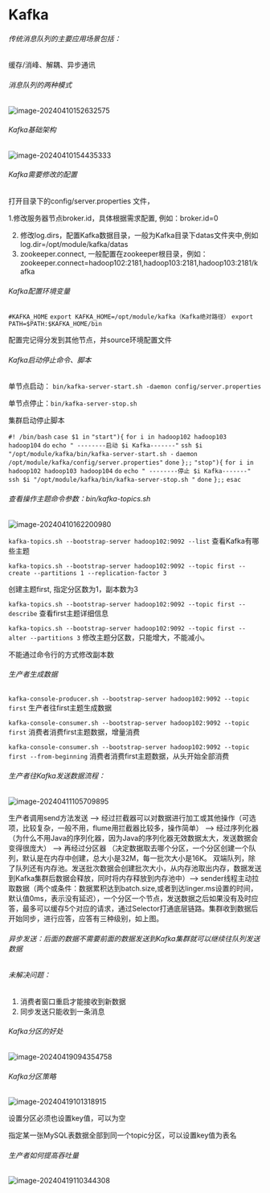 # Kafka

###### 传统消息队列的主要应用场景包括：

缓存/消峰、解耦、异步通讯

###### 消息队列的两种模式

![image-20240410152632575](C:\Users\wxguo\AppData\Roaming\Typora\typora-user-images\image-20240410152632575.png)

###### Kafka基础架构

![image-20240410154435333](C:\Users\wxguo\AppData\Roaming\Typora\typora-user-images\image-20240410154435333.png)

###### Kafka需要修改的配置

打开目录下的config/server.properties  文件，

1.修改服务器节点broker.id，具体根据需求配置, 例如：broker.id=0

2. 修改log.dirs，配置Kafka数据目录，一般为Kafka目录下datas文件夹中,例如log.dir=/opt/module/kafka/datas
3. zookeeper.connect, 一般配置在zookeeper根目录，例如：zookeeper.connect=hadoop102:2181,hadoop103:2181,hadoop103:2181/kafka

###### Kafka配置环境变量

`#KAFKA_HOME`
`export KAFKA_HOME=/opt/module/kafka（Kafka绝对路径）`
`export PATH=$PATH:$KAFKA_HOME/bin`

配置完记得分发到其他节点，并source环境配置文件

###### Kafka启动停止命令、脚本

单节点启动： `bin/kafka-server-start.sh -daemon config/server.properties`

单节点停止：`bin/kafka-server-stop.sh`

集群启动停止脚本

`#! /bin/bash`
`case $1 in`
`"start"){`
 `for i in hadoop102 hadoop103 hadoop104`
 `do`
 `echo " --------启动 $i Kafka-------"`
 `ssh $i "/opt/module/kafka/bin/kafka-server-start.sh -`
`daemon /opt/module/kafka/config/server.properties"`
 `done`
`};;`
`"stop"){`
 `for i in hadoop102 hadoop103 hadoop104`
 `do`
 `echo " --------停止 $i Kafka-------"`
 `ssh $i "/opt/module/kafka/bin/kafka-server-stop.sh "`
 `done`
`};;`
`esac`

###### 查看操作主题命令参数：bin/kafka-topics.sh

![image-20240410162200980](C:\Users\wxguo\AppData\Roaming\Typora\typora-user-images\image-20240410162200980.png)

`kafka-topics.sh --bootstrap-server hadoop102:9092 --list`		查看Kafka有哪些主题

`kafka-topics.sh --bootstrap-server hadoop102:9092 --topic first --create --partitions 1 --replication-factor 3`

创建主题first, 指定分区数为1，副本数为3

`kafka-topics.sh --bootstrap-server hadoop102:9092 --topic first --describe`   查看first主题详细信息

`kafka-topics.sh --bootstrap-server hadoop102:9092 --topic first --alter --partitions 3`  修改主题分区数，只能增大，不能减小。

不能通过命令行的方式修改副本数

###### 生产者生成数据

`kafka-console-producer.sh --bootstrap-server hadoop102:9092 --topic first`   生产者往first主题生成数据

`kafka-console-consumer.sh --bootstrap-server hadoop102:9092 --topic first`  消费者消费first主题数据，增量消费

`kafka-console-consumer.sh --bootstrap-server hadoop102:9092 --topic first --from-beginning`   消费者消费first主题数据，从头开始全部消费

###### 生产者往Kafka发送数据流程：

![image-20240411105709895](C:\Users\wxguo\AppData\Roaming\Typora\typora-user-images\image-20240411105709895.png)

生产者调用send方法发送 --> 经过拦截器可以对数据进行加工或其他操作（可选项，比较复杂，一般不用，flume用拦截器比较多，操作简单）  -->  经过序列化器（为什么不用Java的序列化器，因为Java的序列化器无效数据太大，发送数据会变得很庞大）  -->  再经过分区器 （决定数据取去哪个分区，一个分区创建一个队列，默认是在内存中创建，总大小是32M，每一批次大小是16K。 双端队列，除了队列还有内存池。发送批次数据会创建批次大小，从内存池取出内存，数据发送到Kafka集群后数据会释放，同时将内存释放到内存池中）--> sender线程主动拉取数据（两个或条件：数据累积达到batch.size,或者到达linger.ms设置的时间，默认值0ms，表示没有延迟），一个分区一个节点，发送数据之后如果没有及时应答，最多可以缓存5个对应的请求，通过Selector打通底层链路。集群收到数据后开始同步，进行应答，应答有三种级别，如上图。

###### 异步发送：后面的数据不需要前面的数据发送到Kafka集群就可以继续往队列发送数据

###### 未解决问题：

1. 消费者窗口重启才能接收到新数据
2. 同步发送只能收到一条消息

###### Kafka分区的好处

![image-20240419094354758](C:\Users\wxguo\AppData\Roaming\Typora\typora-user-images\image-20240419094354758.png)

###### Kafka分区策略

![image-20240419101318915](C:\Users\wxguo\AppData\Roaming\Typora\typora-user-images\image-20240419101318915.png)

设置分区必须也设置key值，可以为空

指定某一张MySQL表数据全部到同一个topic分区，可以设置key值为表名

###### 生产者如何提高吞吐量

![image-20240419110344308](C:\Users\wxguo\AppData\Roaming\Typora\typora-user-images\image-20240419110344308.png)

